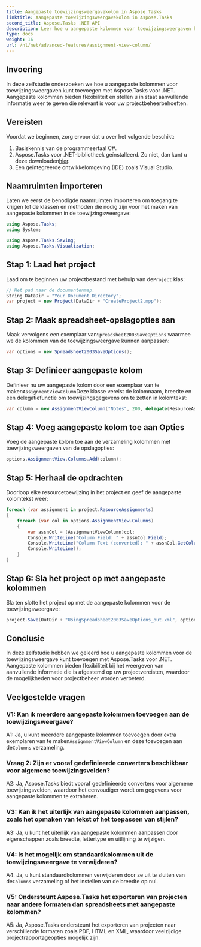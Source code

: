 ```yaml
---
title: Aangepaste toewijzingsweergavekolom in Aspose.Tasks
linktitle: Aangepaste toewijzingsweergavekolom in Aspose.Tasks
second_title: Aspose.Tasks .NET API
description: Leer hoe u aangepaste kolommen voor toewijzingsweergaven kunt toevoegen in Aspose.Tasks voor .NET om de mogelijkheden voor projectbeheer te verbeteren.
type: docs
weight: 16
url: /nl/net/advanced-features/assignment-view-column/
---
```

## Invoering

In deze zelfstudie onderzoeken we hoe u aangepaste kolommen voor toewijzingsweergaven kunt toevoegen met Aspose.Tasks voor .NET. Aangepaste kolommen bieden flexibiliteit en stellen u in staat aanvullende informatie weer te geven die relevant is voor uw projectbeheerbehoeften.

## Vereisten

Voordat we beginnen, zorg ervoor dat u over het volgende beschikt:

1. Basiskennis van de programmeertaal C#.
2.  Aspose.Tasks voor .NET-bibliotheek geïnstalleerd. Zo niet, dan kunt u deze downloaden[hier](https://releases.aspose.com/tasks/net/).
3. Een geïntegreerde ontwikkelomgeving (IDE) zoals Visual Studio.

## Naamruimten importeren

Laten we eerst de benodigde naamruimten importeren om toegang te krijgen tot de klassen en methoden die nodig zijn voor het maken van aangepaste kolommen in de toewijzingsweergave:

```csharp
using Aspose.Tasks;
using System;

using Aspose.Tasks.Saving;
using Aspose.Tasks.Visualization;

```

## Stap 1: Laad het project

 Laad om te beginnen uw projectbestand met behulp van de`Project` klas:

```csharp
// Het pad naar de documentenmap.
String DataDir = "Your Document Directory";
var project = new Project(DataDir + "CreateProject2.mpp");
```

## Stap 2: Maak spreadsheet-opslagopties aan

 Maak vervolgens een exemplaar van`Spreadsheet2003SaveOptions` waarmee we de kolommen van de toewijzingsweergave kunnen aanpassen:

```csharp
var options = new Spreadsheet2003SaveOptions();
```

## Stap 3: Definieer aangepaste kolom

 Definieer nu uw aangepaste kolom door een exemplaar van te maken`AssignmentViewColumn`Deze klasse vereist de kolomnaam, breedte en een delegatiefunctie om toewijzingsgegevens om te zetten in kolomtekst:

```csharp
var column = new AssignmentViewColumn("Notes", 200, delegate(ResourceAssignment assignment) { return assignment.Get(Asn.NotesText); });
```

## Stap 4: Voeg aangepaste kolom toe aan Opties

Voeg de aangepaste kolom toe aan de verzameling kolommen met toewijzingsweergaven van de opslagopties:

```csharp
options.AssignmentView.Columns.Add(column);
```

## Stap 5: Herhaal de opdrachten

Doorloop elke resourcetoewijzing in het project en geef de aangepaste kolomtekst weer:

```csharp
foreach (var assignment in project.ResourceAssignments)
{
    foreach (var col in options.AssignmentView.Columns)
    {
        var assnCol = (AssignmentViewColumn)col;
        Console.WriteLine("Column Field: " + assnCol.Field);
        Console.WriteLine("Column Text (converted): " + assnCol.GetColumnText(assignment));
        Console.WriteLine();
    }
}
```

## Stap 6: Sla het project op met aangepaste kolommen

Sla ten slotte het project op met de aangepaste kolommen voor de toewijzingsweergave:

```csharp
project.Save(OutDir + "UsingSpreadsheet2003SaveOptions_out.xml", options);
```

## Conclusie

In deze zelfstudie hebben we geleerd hoe u aangepaste kolommen voor de toewijzingsweergave kunt toevoegen met Aspose.Tasks voor .NET. Aangepaste kolommen bieden flexibiliteit bij het weergeven van aanvullende informatie die is afgestemd op uw projectvereisten, waardoor de mogelijkheden voor projectbeheer worden verbeterd.

## Veelgestelde vragen

### V1: Kan ik meerdere aangepaste kolommen toevoegen aan de toewijzingsweergave?

 A1: Ja, u kunt meerdere aangepaste kolommen toevoegen door extra exemplaren van te maken`AssignmentViewColumn` en deze toevoegen aan de`Columns` verzameling.

### Vraag 2: Zijn er vooraf gedefinieerde converters beschikbaar voor algemene toewijzingsvelden?

A2: Ja, Aspose.Tasks biedt vooraf gedefinieerde converters voor algemene toewijzingsvelden, waardoor het eenvoudiger wordt om gegevens voor aangepaste kolommen te extraheren.

### V3: Kan ik het uiterlijk van aangepaste kolommen aanpassen, zoals het opmaken van tekst of het toepassen van stijlen?

A3: Ja, u kunt het uiterlijk van aangepaste kolommen aanpassen door eigenschappen zoals breedte, lettertype en uitlijning te wijzigen.

### V4: Is het mogelijk om standaardkolommen uit de toewijzingsweergave te verwijderen?

 A4: Ja, u kunt standaardkolommen verwijderen door ze uit te sluiten van de`Columns` verzameling of het instellen van de breedte op nul.

### V5: Ondersteunt Aspose.Tasks het exporteren van projecten naar andere formaten dan spreadsheets met aangepaste kolommen?

A5: Ja, Aspose.Tasks ondersteunt het exporteren van projecten naar verschillende formaten zoals PDF, HTML en XML, waardoor veelzijdige projectrapportageopties mogelijk zijn.
